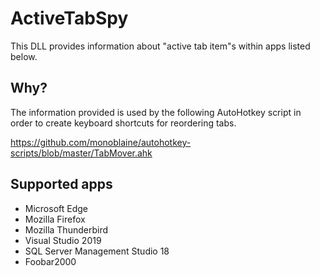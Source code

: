 # ActiveTabSpy

This DLL provides information about "active tab item"s within apps listed below.

## Why?

The information provided is used by the following AutoHotkey script in order to create keyboard shortcuts for reordering tabs.

https://github.com/monoblaine/autohotkey-scripts/blob/master/TabMover.ahk

## Supported apps

* Microsoft Edge
* Mozilla Firefox
* Mozilla Thunderbird
* Visual Studio 2019
* SQL Server Management Studio 18
* Foobar2000
